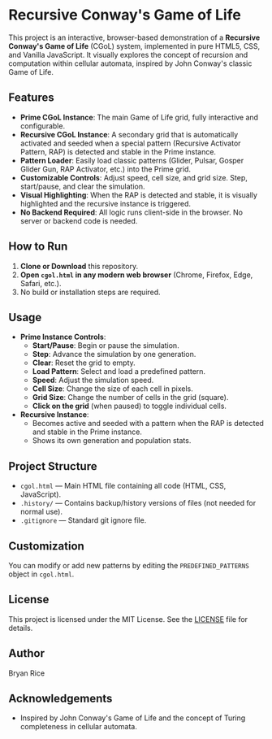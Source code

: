 # Recursive Conway's Game of Life

This project is an interactive, browser-based demonstration of a **Recursive Conway's Game of Life** (CGoL) system, implemented in pure HTML5, CSS, and Vanilla JavaScript. It visually explores the concept of recursion and computation within cellular automata, inspired by John Conway's classic Game of Life.

## Features

- **Prime CGoL Instance**: The main Game of Life grid, fully interactive and configurable.
- **Recursive CGoL Instance**: A secondary grid that is automatically activated and seeded when a special pattern (Recursive Activator Pattern, RAP) is detected and stable in the Prime instance.
- **Pattern Loader**: Easily load classic patterns (Glider, Pulsar, Gosper Glider Gun, RAP Activator, etc.) into the Prime grid.
- **Customizable Controls**: Adjust speed, cell size, and grid size. Step, start/pause, and clear the simulation.
- **Visual Highlighting**: When the RAP is detected and stable, it is visually highlighted and the recursive instance is triggered.
- **No Backend Required**: All logic runs client-side in the browser. No server or backend code is needed.

## How to Run

1. **Clone or Download** this repository.
2. **Open `cgol.html` in any modern web browser** (Chrome, Firefox, Edge, Safari, etc.).
3. No build or installation steps are required.

## Usage

- **Prime Instance Controls**:
  - **Start/Pause**: Begin or pause the simulation.
  - **Step**: Advance the simulation by one generation.
  - **Clear**: Reset the grid to empty.
  - **Load Pattern**: Select and load a predefined pattern.
  - **Speed**: Adjust the simulation speed.
  - **Cell Size**: Change the size of each cell in pixels.
  - **Grid Size**: Change the number of cells in the grid (square).
  - **Click on the grid** (when paused) to toggle individual cells.
- **Recursive Instance**:
  - Becomes active and seeded with a pattern when the RAP is detected and stable in the Prime instance.
  - Shows its own generation and population stats.

## Project Structure

- `cgol.html` — Main HTML file containing all code (HTML, CSS, JavaScript).
- `.history/` — Contains backup/history versions of files (not needed for normal use).
- `.gitignore` — Standard git ignore file.

## Customization

You can modify or add new patterns by editing the `PREDEFINED_PATTERNS` object in `cgol.html`.

## License

This project is licensed under the MIT License. See the [LICENSE](LICENSE) file for details.

## Author

Bryan Rice

## Acknowledgements

- Inspired by John Conway's Game of Life and the concept of Turing completeness in cellular automata. 